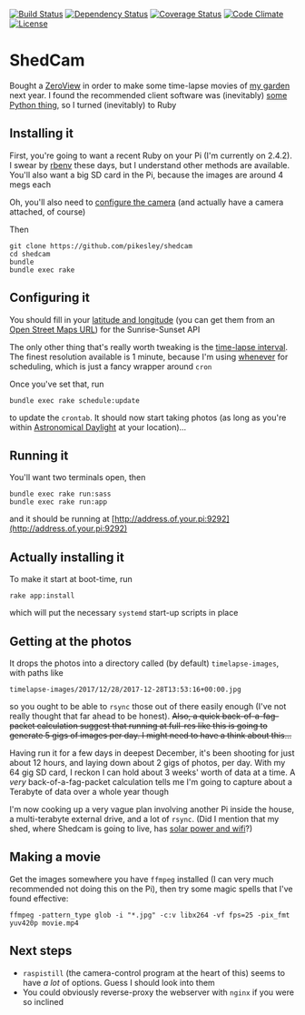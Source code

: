 [![Build Status](http://img.shields.io/travis/pikesley/shedcam.svg?style=flat-square)](https://travis-ci.org/pikesley/shedcam)
[![Dependency Status](http://img.shields.io/gemnasium/pikesley/shedcam.svg?style=flat-square)](https://gemnasium.com/pikesley/shedcam)
[![Coverage Status](http://img.shields.io/coveralls/pikesley/shedcam.svg?style=flat-square)](https://coveralls.io/r/pikesley/shedcam)
[![Code Climate](http://img.shields.io/codeclimate/github/pikesley/shedcam.svg?style=flat-square)](https://codeclimate.com/github/pikesley/shedcam)
[![License](http://img.shields.io/:license-mit-blue.svg?style=flat-square)](http://pikesley.mit-license.org)

# ShedCam

Bought a [ZeroView](https://thepihut.com/products/zeroview) in order to make some time-lapse movies of [my garden](https://www.flickr.com/photos/pikesley/collections/72157661958355852/) next year. I found the recommended client software was (inevitably) [some Python thing](https://github.com/alexellis/phototimer), so I turned (inevitably) to Ruby

## Installing it

First, you're going to want a recent Ruby on your Pi (I'm currently on 2.4.2). I swear by [rbenv](https://github.com/rbenv/rbenv) these days, but I understand other methods are available. You'll also want a big SD card in the Pi, because the images are around 4 megs each

Oh, you'll also need to [configure the camera](https://www.raspberrypi.org/documentation/configuration/camera.md) (and actually have a camera attached, of course)

Then

```
git clone https://github.com/pikesley/shedcam
cd shedcam
bundle
bundle exec rake
```

## Configuring it

You should fill in your [latitude and longitude](https://github.com/pikesley/shedcam/blob/master/config/config.yml#L3-L4) (you can get them from an [Open Street Maps URL](https://www.openstreetmap.org/#map=18/51.50115/-0.14313)) for the Sunrise-Sunset API

The only other thing that's really worth tweaking is the [time-lapse interval](https://github.com/pikesley/shedcam/blob/master/config/config.yml#L1). The finest resolution available is 1 minute, because I'm using [whenever](https://github.com/javan/whenever) for scheduling, which is just a fancy wrapper around `cron`

Once you've set that, run

```
bundle exec rake schedule:update
```

to update the `crontab`. It should now start taking photos (as long as you're within [Astronomical Daylight](https://en.wikipedia.org/wiki/Twilight#Astronomical_twilight) at your location)...

## Running it

You'll want two terminals open, then

```
bundle exec rake run:sass
bundle exec rake run:app
```

and it should be running at [http://address.of.your.pi:9292](http://address.of.your.pi:9292)

## Actually installing it

To make it start at boot-time, run

```
rake app:install
```

which will put the necessary `systemd` start-up scripts in place

## Getting at the photos

It drops the photos into a directory called (by default) `timelapse-images`, with paths like

```
timelapse-images/2017/12/28/2017-12-28T13:53:16+00:00.jpg
```

so you ought to be able to `rsync` those out of there easily enough (I've not really thought that far ahead to be honest). ~~Also, a quick back-of-a-fag-packet calculation suggest that running at full-res like this is going to generate 5 gigs of images per day. I might need to have a think about this...~~

Having run it for a few days in deepest December, it's been shooting for just about 12 hours, and laying down about 2 gigs of photos, per day. With my 64 gig SD card, I reckon I can hold about 3 weeks' worth of data at a time. A _very_ back-of-a-fag-packet calculation tells me I'm going to capture about a Terabyte of data over a whole year though

I'm now cooking up a very vague plan involving another Pi inside the house, a multi-terabyte external drive, and a lot of `rsync`. (Did I mention that my shed, where Shedcam is going to live, has [solar power and wifi](http://sam.pikesley.org/talks/#my-shed-has-an-api-odi-fridays)?)

## Making a movie

Get the images somewhere you have `ffmpeg` installed (I can very much recommended not doing this on the Pi), then try some magic spells that I've found effective:

```
ffmpeg -pattern_type glob -i "*.jpg" -c:v libx264 -vf fps=25 -pix_fmt yuv420p movie.mp4
```

## Next steps

* `raspistill` (the camera-control program at the heart of this) seems to have _a lot_ of options. Guess I should look into them
* You could obviously reverse-proxy the webserver with `nginx` if you were so inclined
